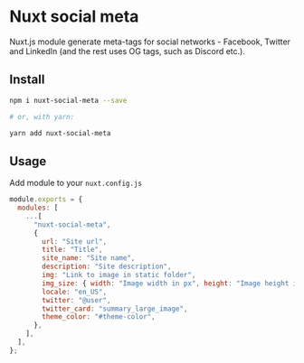 # Nuxt social meta

Nuxt.js module generate meta-tags for social networks - Facebook, Twitter and LinkedIn (and the rest uses OG tags, such as Discord etc.).

## Install

```sh
npm i nuxt-social-meta --save

# or, with yarn:

yarn add nuxt-social-meta
```

## Usage

Add module to your `nuxt.config.js`

```js
module.exports = {
  modules: [
    ...[
      "nuxt-social-meta",
      {
        url: "Site url",
        title: "Title",
        site_name: "Site name",
        description: "Site description",
        img: "Link to image in static folder",
        img_size: { width: "Image width in px", height: "Image height in px" },
        locale: "en_US",
        twitter: "@user",
        twitter_card: "summary_large_image",
        theme_color: "#theme-color",
      },
    ],
  ],
};
```
